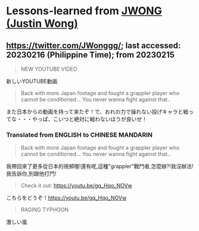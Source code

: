 # Lessons-learned from [JWONG (Justin Wong)](https://twitter.com/JWonggg?ref_src=twsrc%5Egoogle%7Ctwcamp%5Eserp%7Ctwgr%5Eauthor)

## https://twitter.com/JWonggg/; last accessed: 20230216 (Philippine Time); from 20230215

> NEW YOUTUBE VIDEO

新しいYOUTUBE動画

> Back with more Japan footage and fought a grappler player who cannot be conditioned... You never wanna fight against that..

また日本からの動画を持って来たぞ！で、おれの力で操れない投げキャラと戦ってな・・・やっぱ、こいつと絶対に戦わないほうが良いぜ！

### Translated from ENGLISH to CHINESE MANDARIN

> Back with more Japan footage and fought a grappler player who cannot be conditioned... You never wanna fight against that..

我帶回來了更多從日本的視頻喔!還有呢,這種"grappler"戰鬥者,怎麼辦?!我沒辦法!我告訴你,別跟他打鬥!

> Check it out: https://youtu.be/gq_Hqo_NOVw

こちらをどうぞ！https://youtu.be/gq_Hqo_NOVw

> RAGING TYPHOON

激しい嵐
